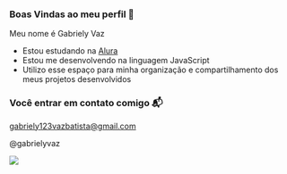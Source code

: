 ### Boas Vindas ao meu perfil 💜

Meu nome é Gabriely Vaz

- Estou estudando na [Alura](https://www.alura.com.br)
- Estou me desenvolvendo na linguagem JavaScript
- Utilizo esse espaço para minha organização e compartilhamento dos meus projetos desenvolvidos

### Você entrar em contato comigo 📬

gabriely123vazbatista@gmail.com

@gabrielyvaz

![](https://media1.tenor.com/m/V4B9SJAwIegAAAAd/barbie-bibble.gif)
